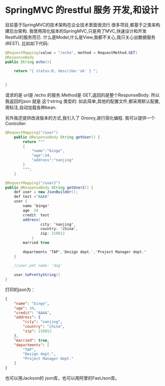 SpringMVC 的restful 服务 开发,和设计
===

目前基于SpringMVC的技术架构在企业技术里面很流行.很多项目,都基于之类来构建后台架构.
我使用简化版本的SpringMVC,只是用了MVC,快速设计和开发Restful的服务而已.
什么是Model,什么是View,我都不关心,我只关心出数据服务(REST).
比如如下代码:
```java
@RequestMapping(value = "/echo", method = RequestMethod.GET)
@ResponseBody
public String echo(){
	
	return "{ status:0, describe:'ok' } ";
	
	
}
```
	
请求的是 url是  /echo 的服务.Method是 GET,返回的是整个ResponseBody.
所以我返回的json 就是 这个string 类型的.
如此简单,其他的配置文件,都采用默认配置,用标注,自动加载各种bean.

另外我还提供改进版本的方式,我引入了 Groovy,进行简化编程.
我可以提供一个Controller:
```java
@RequestMapping("/user")
    public @ResponseBody String getUser() {
        return """
        {
            "name":"bingo",
            "age":34,
            "address":"nanjing"
        }
        """;
    }
```



```java
@RequestMapping("/user2")
public @ResponseBody String getUser2() {
	def user = new JsonBuilder();
	def test ="AAAA"
	user {
		name 'bingo'
		age  34
		credit  test
		address(
				city: 'nanjing',
				country: 'china',
				zip: 210012
			)  
		married true
		
		departments 'TAP','Design dept.','Project Manager dept.'
	}
	
	//user.pet name: 'dog'
	
	user.toPrettyString()
}
```

打印的json为：

```json
{
    "name": "bingo",
    "age": 34,
    "credit": "AAAA",
    "address": {
        "city": "nanjing",
        "country": "china",
        "zip": 210012
    },
    "married": true,
    "departments": [
        "TAP",
        "Design dept.",
        "Project Manager dept."
    ]
}
```

也可以用Jackson的 json库，也可以用阿里的FastJson库。

	
